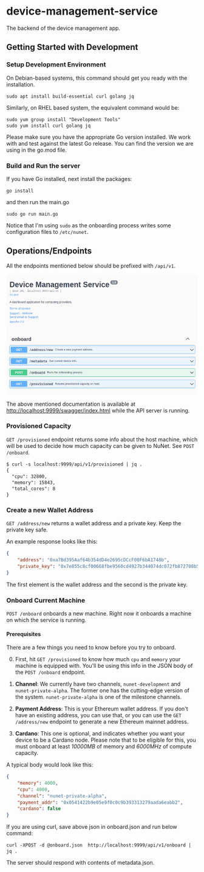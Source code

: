 # device-management-service

The backend of the device management app.

## Getting Started with Development

### Setup Development Environment

On Debian-based systems, this command should get you ready with the installation.

```
sudo apt install build-essential curl golang jq
```

Similarly, on RHEL based system, the equivalent command would be:

```
sudo yum group install "Development Tools"
sudo yum install curl golang jq
```

Please make sure you have the appropriate Go version installed. We work with and test against the latest Go release. You can find the version we are using in the go.mod file.


### Build and Run the server


If you have Go installed, next install the packages:

    go install

and then run the main.go

    sudo go run main.go

Notice that I'm using `sudo` as the onboarding process writes some configuration files to `/etc/nunet`.

## Operations/Endpoints

All the endpoints mentioned below should be prefixed with `/api/v1`.

![nunet-dms-http-docs](docs/nunet-dms-http-docs.png)

The above mentioned documentation is available at <http://localhost:9999/swagger/index.html> while the API server is running.
### Provisioned Capacity

`GET /provisioned` endpoint returns some info about the host machine, which will be used to decide how much capacity can be given to NuNet. See `POST /onboard`.

```
$ curl -s localhost:9999/api/v1/provisioned | jq .
{
  "cpu": 32800,
  "memory": 15843,
  "total_cores": 8
}
```

### Create a new Wallet Address

`GET /address/new` returns a wallet address and a private key. Keep the private key safe.

An example response looks like this:

```json
{
    "address": "0xa7Bd395Aaf64b354dD4e2695cDCcF00F6bA1748b",
    "private_key": "0x7e855c8cf00668fbe9560cd4927b344074dc072fb872708b5b68ac3319bb918f"
}
```

The first element is the wallet address and the second is the private key.

### Onboard Current Machine

`POST /onboard` onboards a new machine. Right now it onboards a machine on which the service is running.

#### Prerequisites

There are a few things you need to know before you try to onboard.

0. First, hit `GET /provisioned` to know how much `cpu` and `memory` your machine is equipped with. You'll be using this info in the JSON body of the `POST /onboard` endpoint.

1. **Channel**: We currently have two channels, `nunet-development` and `nunet-private-alpha`. The former one has the cutting-edge version of the system. `nunet-private-alpha` is one of the milestone channels.

2. **Payment Address**: This is your Ethereum wallet address. If you don't have an existing address, you can use that, or you can use the `GET /address/new` endpoint to generate a new Ethereum mainnet address.

3. **Cardano**: This one is optional, and indicates whether you want your device to be a Cardano node. Please note that to be eligible for this, you must onboard at least *10000MB* of memory and *6000MHz* of compute capacity.

A typical body would look like this:

```json
{
    "memory": 4000,
    "cpu": 4000,
    "channel": "nunet-private-alpha",
    "payment_addr": "0x0541422b9e05e9f0c0c9b393313279aada6eabb2",
    "cardano": false
}
```

If you are using curl, save above json in onboard.json and run below command:

```
curl -XPOST -d @onboard.json  http://localhost:9999/api/v1/onboard | jq .
```

The server should respond with contents of metadata.json.
